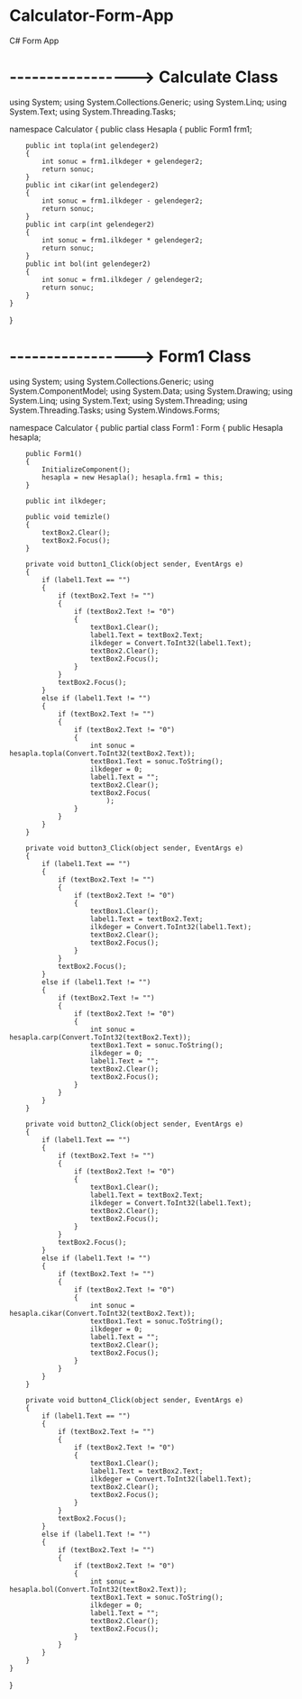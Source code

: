 # Calculator-Form-App
C# Form App
# -----------------> Calculate Class 
using System;
using System.Collections.Generic;
using System.Linq;
using System.Text;
using System.Threading.Tasks;

namespace Calculator
{
    public class Hesapla
    {
        public Form1 frm1;

        public int topla(int gelendeger2)
        {
            int sonuc = frm1.ilkdeger + gelendeger2;
            return sonuc;
        }
        public int cikar(int gelendeger2)
        {
            int sonuc = frm1.ilkdeger - gelendeger2;
            return sonuc;
        }
        public int carp(int gelendeger2)
        {
            int sonuc = frm1.ilkdeger * gelendeger2;
            return sonuc;
        }
        public int bol(int gelendeger2)
        {
            int sonuc = frm1.ilkdeger / gelendeger2;
            return sonuc;
        }
    }
}

# -----------------> Form1 Class 

using System;
using System.Collections.Generic;
using System.ComponentModel;
using System.Data;
using System.Drawing;
using System.Linq;
using System.Text;
using System.Threading;
using System.Threading.Tasks;
using System.Windows.Forms;

namespace Calculator
{
    public partial class Form1 : Form
    {
        public Hesapla hesapla;

        public Form1()
        {
            InitializeComponent();
            hesapla = new Hesapla(); hesapla.frm1 = this;
        }

        public int ilkdeger;

        public void temizle()
        {
            textBox2.Clear();
            textBox2.Focus();
        }

        private void button1_Click(object sender, EventArgs e)
        {
            if (label1.Text == "")
            {
                if (textBox2.Text != "")
                {
                    if (textBox2.Text != "0")
                    {
                        textBox1.Clear();
                        label1.Text = textBox2.Text;
                        ilkdeger = Convert.ToInt32(label1.Text);
                        textBox2.Clear();
                        textBox2.Focus();
                    }
                }
                textBox2.Focus();
            }
            else if (label1.Text != "")
            {
                if (textBox2.Text != "")
                {
                    if (textBox2.Text != "0")
                    {
                        int sonuc = hesapla.topla(Convert.ToInt32(textBox2.Text));
                        textBox1.Text = sonuc.ToString();
                        ilkdeger = 0;
                        label1.Text = "";
                        textBox2.Clear();
                        textBox2.Focus(
                            );
                    }
                }
            }
        }

        private void button3_Click(object sender, EventArgs e)
        {
            if (label1.Text == "")
            {
                if (textBox2.Text != "")
                {
                    if (textBox2.Text != "0")
                    {
                        textBox1.Clear();
                        label1.Text = textBox2.Text;
                        ilkdeger = Convert.ToInt32(label1.Text);
                        textBox2.Clear();
                        textBox2.Focus();
                    }
                }
                textBox2.Focus();
            }
            else if (label1.Text != "")
            {
                if (textBox2.Text != "")
                {
                    if (textBox2.Text != "0")
                    {
                        int sonuc = hesapla.carp(Convert.ToInt32(textBox2.Text));
                        textBox1.Text = sonuc.ToString();
                        ilkdeger = 0;
                        label1.Text = "";
                        textBox2.Clear();
                        textBox2.Focus();
                    }
                }
            }
        }

        private void button2_Click(object sender, EventArgs e)
        {
            if (label1.Text == "")
            {
                if (textBox2.Text != "")
                {
                    if (textBox2.Text != "0")
                    {
                        textBox1.Clear();
                        label1.Text = textBox2.Text;
                        ilkdeger = Convert.ToInt32(label1.Text);
                        textBox2.Clear();
                        textBox2.Focus();
                    }
                }
                textBox2.Focus();
            }
            else if (label1.Text != "")
            {
                if (textBox2.Text != "")
                {
                    if (textBox2.Text != "0")
                    {
                        int sonuc = hesapla.cikar(Convert.ToInt32(textBox2.Text));
                        textBox1.Text = sonuc.ToString();
                        ilkdeger = 0;
                        label1.Text = "";
                        textBox2.Clear();
                        textBox2.Focus();
                    }
                }
            }
        }

        private void button4_Click(object sender, EventArgs e)
        {
            if (label1.Text == "")
            {
                if (textBox2.Text != "")
                {
                    if (textBox2.Text != "0")
                    {
                        textBox1.Clear();
                        label1.Text = textBox2.Text;
                        ilkdeger = Convert.ToInt32(label1.Text);
                        textBox2.Clear();
                        textBox2.Focus();
                    }
                }
                textBox2.Focus();
            }
            else if (label1.Text != "")
            {
                if (textBox2.Text != "")
                {
                    if (textBox2.Text != "0")
                    {
                        int sonuc = hesapla.bol(Convert.ToInt32(textBox2.Text));
                        textBox1.Text = sonuc.ToString();
                        ilkdeger = 0;
                        label1.Text = "";
                        textBox2.Clear();
                        textBox2.Focus();
                    }
                }
            }
        }
    }
}
